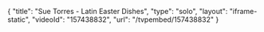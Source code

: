{
    "title": "Sue Torres - Latin Easter Dishes",
    "type": "solo",
    "layout": "iframe-static",
    "videoId": "157438832",
    "url": "\/tvpembed\/157438832"
}